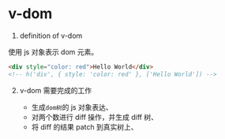 # v-dom

1. definition of v-dom

使用 js 对象表示 dom 元素。

```html
<div style="color: red">Hello World</div>
<!-- h('div', { style: 'color: red' }, ['Hello World']) -->
```

2. v-dom 需要完成的工作

   - 生成`dom树`的 js 对象表达、
   - 对两个数进行 diff 操作，并生成 diff 树、
   - 将 diff 的结果 patch 到真实树上、
